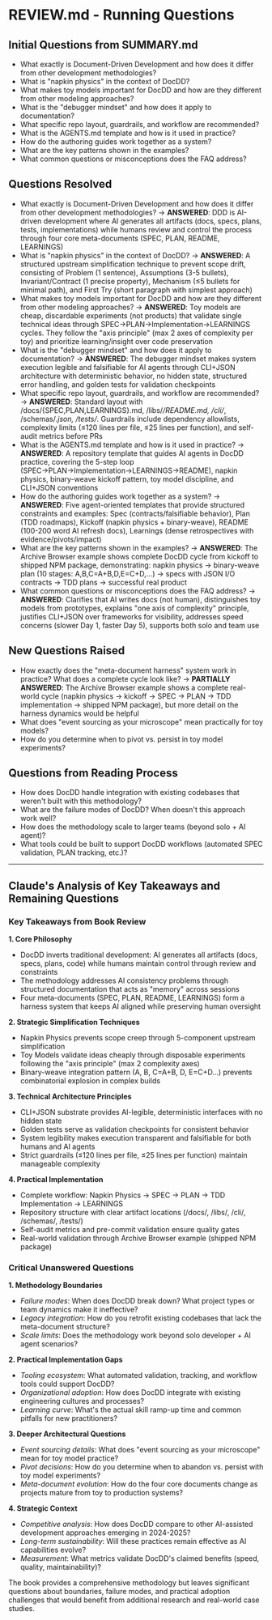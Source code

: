 # REVIEW.md - Running Questions

## Initial Questions from SUMMARY.md

- What exactly is Document-Driven Development and how does it differ from other development methodologies?
- What is "napkin physics" in the context of DocDD?
- What makes toy models important for DocDD and how are they different from other modeling approaches?
- What is the "debugger mindset" and how does it apply to documentation?
- What specific repo layout, guardrails, and workflow are recommended?
- What is the AGENTS.md template and how is it used in practice?
- How do the authoring guides work together as a system?
- What are the key patterns shown in the examples?
- What common questions or misconceptions does the FAQ address?

## Questions Resolved

- What exactly is Document-Driven Development and how does it differ from other development methodologies? → **ANSWERED**: DDD is AI-driven development where AI generates all artifacts (docs, specs, plans, tests, implementations) while humans review and control the process through four core meta-documents (SPEC, PLAN, README, LEARNINGS)
- What is "napkin physics" in the context of DocDD? → **ANSWERED**: A structured upstream simplification technique to prevent scope drift, consisting of Problem (1 sentence), Assumptions (3-5 bullets), Invariant/Contract (1 precise property), Mechanism (≤5 bullets for minimal path), and First Try (short paragraph with simplest approach)
- What makes toy models important for DocDD and how are they different from other modeling approaches? → **ANSWERED**: Toy models are cheap, discardable experiments (not products) that validate single technical ideas through SPEC→PLAN→Implementation→LEARNINGS cycles. They follow the "axis principle" (max 2 axes of complexity per toy) and prioritize learning/insight over code preservation
- What is the "debugger mindset" and how does it apply to documentation? → **ANSWERED**: The debugger mindset makes system execution legible and falsifiable for AI agents through CLI+JSON architecture with deterministic behavior, no hidden state, structured error handling, and golden tests for validation checkpoints
- What specific repo layout, guardrails, and workflow are recommended? → **ANSWERED**: Standard layout with /docs/{SPEC,PLAN,LEARNINGS}.md, /libs/*/README.md, /cli/*, /schemas/*.json, /tests/*. Guardrails include dependency allowlists, complexity limits (≤120 lines per file, ≤25 lines per function), and self-audit metrics before PRs
- What is the AGENTS.md template and how is it used in practice? → **ANSWERED**: A repository template that guides AI agents in DocDD practice, covering the 5-step loop (SPEC→PLAN→Implementation→LEARNINGS→README), napkin physics, binary-weave kickoff pattern, toy model discipline, and CLI+JSON conventions
- How do the authoring guides work together as a system? → **ANSWERED**: Five agent-oriented templates that provide structured constraints and examples: Spec (contracts/falsifiable behavior), Plan (TDD roadmaps), Kickoff (napkin physics + binary-weave), README (100-200 word AI refresh docs), Learnings (dense retrospectives with evidence/pivots/impact)
- What are the key patterns shown in the examples? → **ANSWERED**: The Archive Browser example shows complete DocDD cycle from kickoff to shipped NPM package, demonstrating: napkin physics → binary-weave plan (10 stages: A,B,C=A+B,D,E=C+D,...) → specs with JSON I/O contracts → TDD plans → successful real product
- What common questions or misconceptions does the FAQ address? → **ANSWERED**: Clarifies that AI writes docs (not human), distinguishes toy models from prototypes, explains "one axis of complexity" principle, justifies CLI+JSON over frameworks for visibility, addresses speed concerns (slower Day 1, faster Day 5), supports both solo and team use

## New Questions Raised

- How exactly does the "meta-document harness" system work in practice? What does a complete cycle look like? → **PARTIALLY ANSWERED**: The Archive Browser example shows a complete real-world cycle (napkin physics → kickoff → SPEC → PLAN → TDD implementation → shipped NPM package), but more detail on the harness dynamics would be helpful
- What does "event sourcing as your microscope" mean practically for toy models?
- How do you determine when to pivot vs. persist in toy model experiments?

## Questions from Reading Process

- How does DocDD handle integration with existing codebases that weren't built with this methodology?
- What are the failure modes of DocDD? When doesn't this approach work well?
- How does the methodology scale to larger teams (beyond solo + AI agent)?
- What tools could be built to support DocDD workflows (automated SPEC validation, PLAN tracking, etc.)?

---

## Claude's Analysis of Key Takeaways and Remaining Questions

### Key Takeaways from Book Review

**1. Core Philosophy**
- DocDD inverts traditional development: AI generates all artifacts (docs, specs, plans, code) while humans maintain control through review and constraints
- The methodology addresses AI consistency problems through structured documentation that acts as "memory" across sessions
- Four meta-documents (SPEC, PLAN, README, LEARNINGS) form a harness system that keeps AI aligned while preserving human oversight

**2. Strategic Simplification Techniques**
- Napkin Physics prevents scope creep through 5-component upstream simplification
- Toy Models validate ideas cheaply through disposable experiments following the "axis principle" (max 2 complexity axes)
- Binary-weave integration pattern (A, B, C=A+B, D, E=C+D...) prevents combinatorial explosion in complex builds

**3. Technical Architecture Principles**
- CLI+JSON substrate provides AI-legible, deterministic interfaces with no hidden state
- Golden tests serve as validation checkpoints for consistent behavior
- System legibility makes execution transparent and falsifiable for both humans and AI agents
- Strict guardrails (≤120 lines per file, ≤25 lines per function) maintain manageable complexity

**4. Practical Implementation**
- Complete workflow: Napkin Physics → SPEC → PLAN → TDD Implementation → LEARNINGS
- Repository structure with clear artifact locations (/docs/, /libs/, /cli/, /schemas/, /tests/)
- Self-audit metrics and pre-commit validation ensure quality gates
- Real-world validation through Archive Browser example (shipped NPM package)

### Critical Unanswered Questions

**1. Methodology Boundaries**
- *Failure modes*: When does DocDD break down? What project types or team dynamics make it ineffective?
- *Legacy integration*: How do you retrofit existing codebases that lack the meta-document structure?
- *Scale limits*: Does the methodology work beyond solo developer + AI agent scenarios?

**2. Practical Implementation Gaps**
- *Tooling ecosystem*: What automated validation, tracking, and workflow tools could support DocDD?
- *Organizational adoption*: How does DocDD integrate with existing engineering cultures and processes?
- *Learning curve*: What's the actual skill ramp-up time and common pitfalls for new practitioners?

**3. Deeper Architectural Questions**
- *Event sourcing details*: What does "event sourcing as your microscope" mean for toy model practice?
- *Pivot decisions*: How do you determine when to abandon vs. persist with toy model experiments?
- *Meta-document evolution*: How do the four core documents change as projects mature from toy to production systems?

**4. Strategic Context**
- *Competitive analysis*: How does DocDD compare to other AI-assisted development approaches emerging in 2024-2025?
- *Long-term sustainability*: Will these practices remain effective as AI capabilities evolve?
- *Measurement*: What metrics validate DocDD's claimed benefits (speed, quality, maintainability)?

The book provides a comprehensive methodology but leaves significant questions about boundaries, failure modes, and practical adoption challenges that would benefit from additional research and real-world case studies.